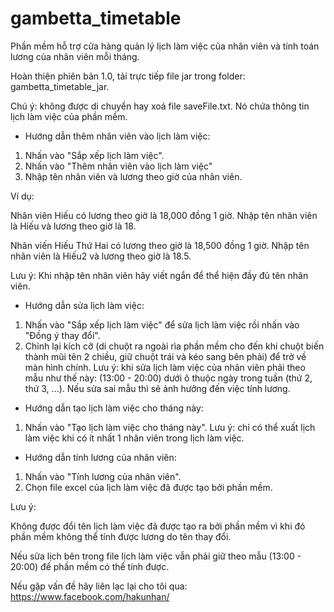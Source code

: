 # gambetta_timetable
Phần mềm hỗ trợ cửa hàng quản lý lịch làm việc của nhân viên và tính toán lương của nhân viên mỗi tháng.

Hoàn thiện phiên bản 1.0, tải trực tiếp file jar trong folder: gambetta_timetable_jar.

Chú ý: không được di chuyển hay xoá file saveFile.txt. Nó chứa thông tin lịch làm việc của phần mềm.

* Hướng dẫn thêm nhân viên vào lịch làm việc:
1. Nhấn vào "Sắp xếp lịch làm việc".
2. Nhấn vào "Thêm nhân viên vào lịch làm việc"
3. Nhập tên nhân viên và lương theo giờ của nhân viên.
  
 Ví dụ: 
   
   Nhân viên Hiếu có lương theo giờ là 18,000 đồng 1 giờ. Nhập tên nhân viên là Hiếu và lương theo giờ là 18.
   
   Nhân viến Hiếu Thứ Hai có lương theo giờ là 18,500 đồng 1 giờ. Nhập tên nhân viên là Hiếu2 và lương theo giờ là 18.5.
       
   Lưu ý: Khi nhập tên nhân viên hãy viết ngắn để thể hiện đầy đủ tên nhân viên.

* Hướng dẫn sửa lịch làm việc:
1. Nhấn vào "Sắp xếp lịch làm việc" để sửa lịch làm việc rồi nhấn vào "Đồng ý thay đổi".
2. Chỉnh lại kích cỡ (di chuột ra ngoài rìa phần mềm cho đến khi chuột biến thành mũi tên 2 chiều, giữ chuột trái và kéo sang bên phải) để trở về màn hình chính.
Lưu ý: khi sửa lịch làm việc của nhân viên phải theo mẫu như thế này: (13:00 - 20:00) dưới ô thuộc ngày trong tuần (thứ 2, thứ 3, ...). Nếu sửa sai mẫu thì sẽ ảnh hưởng đến việc tính lương.

* Hướng dẫn tạo lịch làm việc cho tháng này:
1. Nhấn vào "Tạo lịch làm việc cho tháng này".
Lưu ý: chỉ có thể xuất lịch làm việc khi có ít nhất 1 nhân viên trong lịch làm việc.

* Hướng dẫn tính lương của nhân viên:
1. Nhấn vào "Tính lương của nhân viên".
2. Chọn file excel của lịch làm việc đã được tạo bởi phần mềm.

Lưu ý:  

Không được đổi tên lịch làm việc đã được tạo ra bởi phần mềm vì khi đó phần mềm không thể tính được lương do tên thay đổi.

Nếu sửa lịch bên trong file lịch làm việc vẫn phải giữ theo mẫu (13:00 - 20:00) để phần mềm có thể tính được.

Nếu gặp vấn đề hãy liên lạc lại cho tôi qua:
https://www.facebook.com/hakunhan/

